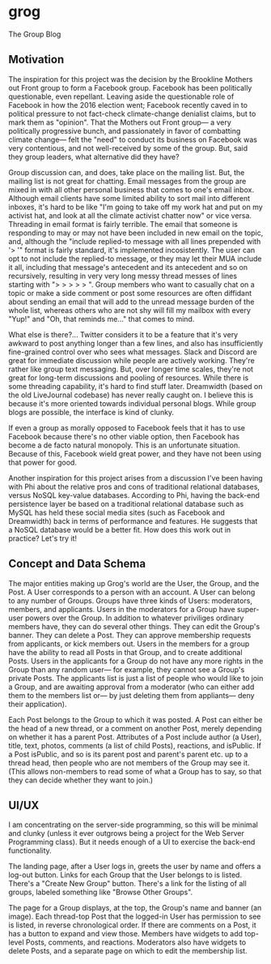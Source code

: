 # grog
The Group Blog

## Motivation

The inspiration for this project was the decision by the Brookline Mothers out Front group to form a Facebook group. Facebook has been politically questionable, even repellant. Leaving aside the questionable role of Facebook in how the 2016 election went; Facebook recently caved in to political pressure to not fact-check climate-change denialist claims, but to mark them as "opinion". That the Mothers out Front group&mdash; a very politically progressive bunch, and passionately in favor of combatting climate change&mdash; felt the "need" to conduct its business on Facebook was very contentious, and not well-received by some of the group. But, said they group leaders, what alternative did they have?

Group discussion can, and does, take place on the mailing list. But, the mailing list is not great for chatting. Email messages from the group are mixed in with all other personal business that comes to one's email inbox. Although email clients have some limited ability to sort mail into different inboxes, it's hard to be like "I'm going to take off my work hat and put on my activist hat, and look at all the climate activist chatter now" or vice versa. Threading in email format is fairly terrible. The email that someone is responding to may or may not have been included in new email on the topic, and, although the "include replied-to message with all lines prepended with '> '" format is fairly standard, it's implemented incosistently. The user can opt to not include the replied-to message, or they may let their MUA include it all, including that message's antecedent and its antecedent and so on recursively, resulting in very very long messy thread messes of lines starting with "> > > > > ". Group members who want to casually chat on a topic or make a side comment or post some resources are often diffidant about sending an email that will add to the unread message burden of the whole list, whereas others who are not shy will fill my mailbox with every "Yup!" and "Oh, that reminds me..." that comes to mind.

What else is there?... Twitter considers it to be a feature that it's very awkward to post anything longer than a few lines, and also has insufficiently fine-grained control over who sees what messages. Slack and Discord are great for immediate discussion while people are actively working. They're rather like group text messaging. But, over longer time scales, they're not great for long-term discussions and pooling of resources. While there is some threading capability, it's hard to find stuff later. Dreamwidth (based on the old LiveJournal codebase) has never really caught on. I believe this is because it's more oriented towards individual personal blogs. While group blogs are possible, the interface is kind of clunky.

If even a group as morally opposed to Facebook feels that it has to use Facebook because there's no other viable option, then Facebook has become a de facto natural monopoly. This is an unfortunate situation. Because of this, Facebook wield great power, and they have not been using that power for good. 

Another inspiration for this project arises from a discussion I've been having with Phi about the relative pros and cons of traditional relational databases, versus NoSQL key-value databases. According to Phi, having the back-end persistence layer be based on a traditional relational database such as MySQL has held these social media sites (such as Facebook and Dreamwidth) back in terms of performance and features. He suggests that a NoSQL database would be a better fit. How does this work out in practice? Let's try it!

## Concept and Data Schema

The major entities making up Grog's world are the User, the Group, and the Post. A User corresponds to a person with an account. A User can belong to any number of Groups. Groups have three kinds of Users: moderators, members, and applicants. Users in the moderators for a Group have super-user powers over the Group. In addition to whatever priviliges ordinary members have, they can do several other things. They can edit the Group's banner. They can delete a Post. They can approve membership requests from applicants, or kick members out. Users in the members for a group have the ability to read all Posts in that Group, and to create additional Posts. Users in the applicants for a Group do not have any more rights in the Group than any random user&mdash; for example, they cannot see a Group's private Posts. The applicants list is just a list of people who would like to join a Group, and are awaiting approval from a moderator (who can either add them to the members list or&mdash; by just deleting them from appliants&mdash; deny their application). 

Each Post belongs to the Group to which it was posted. A Post can either be the head of a new thread, or a comment on another Post, merely depending on whether it has a parent Post. Attributes of a Post include author (a User), title, text, photos, comments (a list of child Posts), reactions, and isPublic. If a Post isPublic, and so is its parent post and parent's parent etc. up to a thread head, then people who are not members of the Group may see it. (This allows non-members to read some of what a Group has to say, so that they can decide whether they want to join.) 

## UI/UX

I am concentrating on the server-side programming, so this will be minimal and clunky (unless it ever outgrows being a project for the Web Server Programming class). But it needs enough of a UI to exercise the back-end functionality.

The landing page, after a User logs in, greets the user by name and offers a log-out button.
Links for each Group that the User belongs to is listed.
There's a "Create New Group" button.
There's a link for the listing of all groups, labeled something like "Browse Other Groups".

The page for a Group displays, at the top, the Group's name and banner (an image). Each thread-top Post that the logged-in User has permission to see is listed, in reverse chronological order. If there are comments on a Post, it has a button to expand and view those. Members have widgets to add top-level Posts, comments, and reactions. Moderators also have widgets to delete Posts, and a separate page on which to edit the membership list.
